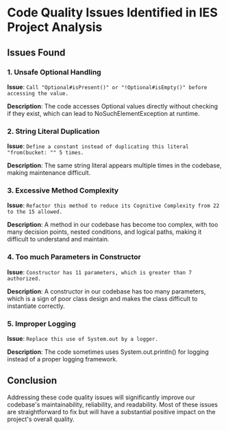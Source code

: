 # Code Quality Issues Identified in IES Project Analysis

## Issues Found

### 1. Unsafe Optional Handling

**Issue**: `Call "Optional#isPresent()" or "!Optional#isEmpty()" before accessing the value.`

**Description**: The code accesses Optional values directly without checking if they exist, which can lead to NoSuchElementException at runtime.

### 2. String Literal Duplication

**Issue**: `Define a constant instead of duplicating this literal "from(bucket: "" 5 times.`

**Description**: The same string literal appears multiple times in the codebase, making maintenance difficult.

### 3. Excessive Method Complexity

**Issue**: `Refactor this method to reduce its Cognitive Complexity from 22 to the 15 allowed.`

**Description**: A method in our codebase has become too complex, with too many decision points, nested conditions, and logical paths, making it difficult to understand and maintain.

### 4. Too much Parameters in Constructor

**Issue**: `Constructor has 11 parameters, which is greater than 7 authorized.`

**Description**: A constructor in our codebase has too many parameters, which is a sign of poor class design and makes the class difficult to instantiate correctly.

### 5. Improper Logging

**Issue**: `Replace this use of System.out by a logger.`

**Description**: The code sometimes uses System.out.println() for logging instead of a proper logging framework.

## Conclusion

Addressing these code quality issues will significantly improve our codebase's maintainability, reliability, and readability. Most of these issues are straightforward to fix but will have a substantial positive impact on the project's overall quality.
